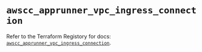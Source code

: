 # `awscc_apprunner_vpc_ingress_connection`

Refer to the Terraform Registory for docs: [`awscc_apprunner_vpc_ingress_connection`](https://registry.terraform.io/providers/hashicorp/awscc/0.70.0/docs/resources/apprunner_vpc_ingress_connection).
